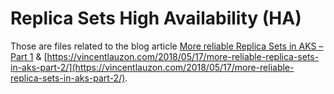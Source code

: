 # Replica Sets High Availability (HA)

Those are files related to the blog article [More reliable Replica Sets in AKS – Part 1](https://vincentlauzon.com/2018/05/15/more-reliable-replica-sets-in-aks-part-1/) & [https://vincentlauzon.com/2018/05/17/more-reliable-replica-sets-in-aks-part-2/](https://vincentlauzon.com/2018/05/17/more-reliable-replica-sets-in-aks-part-2/).
